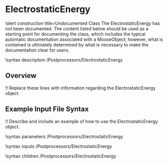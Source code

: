 # ElectrostaticEnergy

!alert construction title=Undocumented Class
The ElectrostaticEnergy has not been documented. The content listed below should be used as a starting point for
documenting the class, which includes the typical automatic documentation associated with a
MooseObject; however, what is contained is ultimately determined by what is necessary to make the
documentation clear for users.

!syntax description /Postprocessors/ElectrostaticEnergy

## Overview

!! Replace these lines with information regarding the ElectrostaticEnergy object.

## Example Input File Syntax

!! Describe and include an example of how to use the ElectrostaticEnergy object.

!syntax parameters /Postprocessors/ElectrostaticEnergy

!syntax inputs /Postprocessors/ElectrostaticEnergy

!syntax children /Postprocessors/ElectrostaticEnergy
